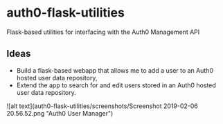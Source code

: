 # auth0-flask-utilities
Flask-based utilities for interfacing with the Auth0 Management API

## Ideas

- Build a flask-based webapp that allows me to add a user to an Auth0 hosted
  user data repository,
- Extend the app to search for and edit users stored in an Auth0 hosted user
  data repository.

![alt text](auth0-flask-utilities/screenshots/Screenshot 2019-02-06 20.56.52.png "Auth0 User Manager")
